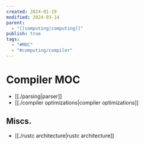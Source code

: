 ```yaml
---
created: 2024-01-19
modified: 2024-03-14
parent:
  - "[[computing|computing]]"
publish: true
tags:
  - "#MOC"
  - "#computing/compiler"
---
```

# Compiler MOC
- [[./parsing|parser]]
- [[./compiler optimizations|compiler optimizations]]

## Miscs.
- [[./rustc architecture|rustc architecture]]